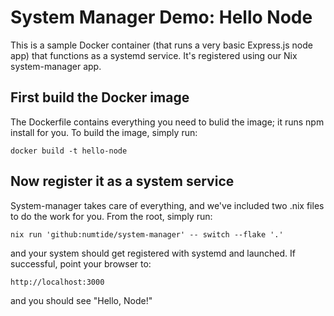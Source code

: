# System Manager Demo: Hello Node

This is a sample Docker container (that runs a very basic Express.js node app) that functions as a systemd service. It's registered using our Nix system-manager app.

## First build the Docker image

The Dockerfile contains everything you need to bulid the image; it runs npm install for you. To build the image, simply run:

```
docker build -t hello-node
```

## Now register it as a system service

System-manager takes care of everything, and we've included two .nix files to do the work for you. From the root, simply run:

```
nix run 'github:numtide/system-manager' -- switch --flake '.'
```

and your system should get registered with systemd and launched. If successful, point your browser to:

```
http://localhost:3000
```

and you should see "Hello, Node!"

